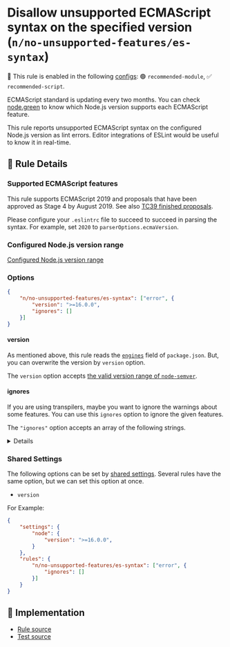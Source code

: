# Disallow unsupported ECMAScript syntax on the specified version (`n/no-unsupported-features/es-syntax`)

💼 This rule is enabled in the following [configs](https://github.com/eslint-community/eslint-plugin-n#-configs): 🟢 `recommended-module`, ✅ `recommended-script`.

<!-- end auto-generated rule header -->

ECMAScript standard is updating every two months.
You can check [node.green](https://node.green/) to know which Node.js version supports each ECMAScript feature.

This rule reports unsupported ECMAScript syntax on the configured Node.js version as lint errors.
Editor integrations of ESLint would be useful to know it in real-time.

## 📖 Rule Details

### Supported ECMAScript features

This rule supports ECMAScript 2019 and proposals that have been approved as Stage 4 by August 2019.
See also [TC39 finished proposals](https://github.com/tc39/proposals/blob/master/finished-proposals.md).

Please configure your `.eslintrc` file to succeed to succeed in parsing the syntax.
For example, set `2020` to `parserOptions.ecmaVersion`.

### Configured Node.js version range

[Configured Node.js version range](https://github.com/eslint-community/eslint-plugin-n/tree/README.md#configured-nodejs-version-range)

### Options

```json
{
    "n/no-unsupported-features/es-syntax": ["error", {
        "version": ">=16.0.0",
        "ignores": []
    }]
}
```

#### version

As mentioned above, this rule reads the [`engines`] field of `package.json`.
But, you can overwrite the version by `version` option.

The `version` option accepts [the valid version range of `node-semver`](https://github.com/npm/node-semver#range-grammar).

#### ignores

If you are using transpilers, maybe you want to ignore the warnings about some features.
You can use this `ignores` option to ignore the given features.

The `"ignores"` option accepts an array of the following strings.

<details>

**ES2020:**

- `"bigint"`
- `"dynamicImport"`
- `"optionalChaining"`
- `"nullishCoalescingOperators"`

**ES2019:**

- `"jsonSuperset"`
- `"optionalCatchBinding"`

**ES2018:**

- `"asyncIteration"`
- `"malformedTemplateLiterals"`
- `"regexpLookbehind"`
- `"regexpNamedCaptureGroups"`
- `"regexpS"`
- `"regexpUnicodeProperties"`
- `"restSpreadProperties"`

**ES2017:**

- `"asyncFunctions"`
- `"trailingCommasInFunctions"`

**ES2016:**

- `"exponentialOperators"`

**ES2015:**

- `"arrowFunctions"`
- `"binaryNumericLiterals"`
- `"blockScopedFunctions"`
- `"blockScopedVariables"`
- `"classes"`
- `"computedProperties"`
- `"defaultParameters"`
- `"destructuring"`
- `"forOfLoops"`
- `"generators"`
- `"modules"`
- `"new.target"`
- `"objectSuperProperties"`
- `"octalNumericLiterals"`
- `"propertyShorthands"`
- `"regexpU"`
- `"regexpY"`
- `"restParameters"`
- `"spreadElements"`
- `"templateLiterals"`
- `"unicodeCodePointEscapes"`

</details>

[`engines`]: https://docs.npmjs.com/files/package.json#engines

### Shared Settings

The following options can be set by [shared settings](http://eslint.org/docs/user-guide/configuring.html#adding-shared-settings).
Several rules have the same option, but we can set this option at once.

- `version`

For Example:

```json
{
    "settings": {
        "node": {
            "version": ">=16.0.0",
        }
    },
    "rules": {
        "n/no-unsupported-features/es-syntax": ["error", {
            "ignores": []
        }]
    }
}
```

## 🔎 Implementation

- [Rule source](https://github.com/eslint-community/eslint-plugin-n/tree/lib/rules/no-unsupported-features/es-syntax.js)
- [Test source](https://github.com/eslint-community/eslint-plugin-n/tree/tests/lib/rules/no-unsupported-features/es-syntax.js)
